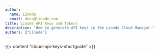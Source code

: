 ```yaml
---
author:
  name: Linode
  email: docs@linode.com
title: Linode API Keys and Tokens
description: "How to generate API keys in the Linode Cloud Manager."
authors: ["Linode"]
---
```


{{< content "cloud-api-keys-shortguide" >}}
